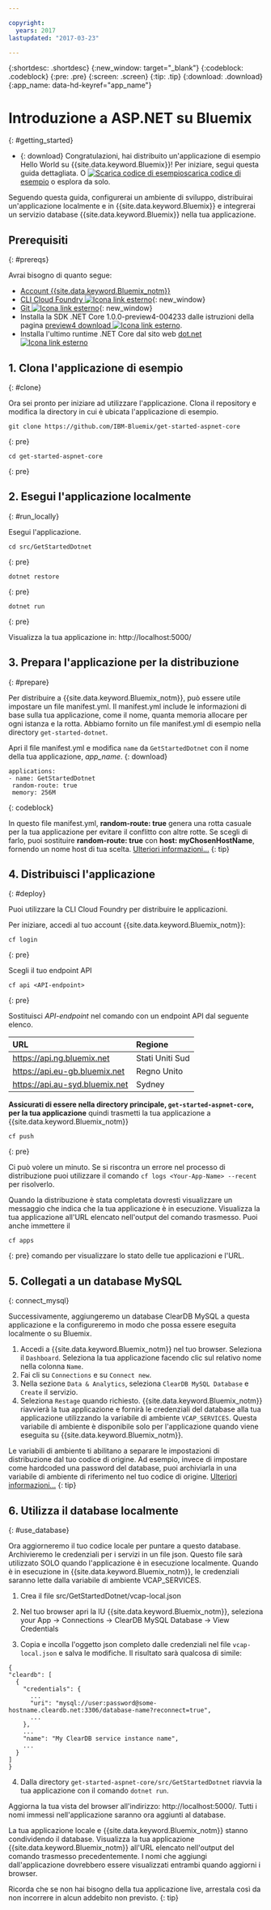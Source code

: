 ```yaml
---

copyright:
  years: 2017
lastupdated: "2017-03-23"

---
```


{:shortdesc: .shortdesc}
{:new_window: target="_blank"}
{:codeblock: .codeblock}
{:pre: .pre}
{:screen: .screen}
{:tip: .tip}
{:download: .download}
{:app_name: data-hd-keyref="app_name"}

# Introduzione a ASP.NET su Bluemix
{: #getting_started}

* {: download} Congratulazioni, hai distribuito un'applicazione di esempio Hello World su {{site.data.keyword.Bluemix}}!  Per iniziare, segui questa guida dettagliata. O <a class="xref" href="http://bluemix.net" target="_blank" title="(Scarica il codice di esempio)"><img class="hidden" src="../../images/btn_starter-code.svg" alt="Scarica codice di esempio" />scarica codice di esempio</a> o esplora da solo.

Seguendo questa guida, configurerai un ambiente di sviluppo, distribuirai un'applicazione localmente e in {{site.data.keyword.Bluemix}} e integrerai un servizio database {{site.data.keyword.Bluemix}} nella tua applicazione.

## Prerequisiti 
{: #prereqs}

Avrai bisogno di quanto segue: 
* [Account {{site.data.keyword.Bluemix_notm}}](https://console.ng.bluemix.net/registration/)
* [CLI Cloud Foundry ![Icona link esterno](../../icons/launch-glyph.svg "Icona link esterno")](https://github.com/cloudfoundry/cli#downloads){: new_window}
* [Git ![Icona link esterno](../../icons/launch-glyph.svg "Icona link esterno")](https://git-scm.com/downloads){: new_window}
* Installa la SDK .NET Core 1.0.0-preview4-004233 dalle istruzioni della pagina [preview4 download ![Icona link esterno](../../icons/launch-glyph.svg "Icona link esterno")](https://github.com/dotnet/core/blob/master/release-notes/download-archives/preview4-download.md).
* Installa l'ultimo runtime .NET Core dal sito web [dot.net ![Icona link esterno](../../icons/launch-glyph.svg "Icona link esterno")](https://www.microsoft.com/net/download/core#/runtime)

## 1. Clona l'applicazione di esempio
{: #clone}

Ora sei pronto per iniziare ad utilizzare l'applicazione. Clona il repository e modifica la directory in cui è ubicata l'applicazione di esempio. 
  ```
git clone https://github.com/IBM-Bluemix/get-started-aspnet-core
  ```
  {: pre}
  ```
cd get-started-aspnet-core
  ```
  {: pre}

## 2. Esegui l'applicazione localmente
{: #run_locally}

Esegui l'applicazione.
  ```
cd src/GetStartedDotnet
  ```
  {: pre}
  ```
dotnet restore
  ```
  {: pre}
  ```
dotnet run
  ```
  {: pre}

Visualizza la tua applicazione in: http://localhost:5000/

## 3. Prepara l'applicazione per la distribuzione
{: #prepare}

Per distribuire a {{site.data.keyword.Bluemix_notm}}, può essere utile impostare un file manifest.yml. Il manifest.yml include le informazioni di base sulla tua applicazione, come il nome, quanta memoria allocare per ogni istanza e la rotta. Abbiamo fornito un file manifest.yml di esempio nella directory `get-started-dotnet`.

Apri il file manifest.yml e modifica `name` da `GetStartedDotnet` con il nome della tua applicazione, <var class="keyword varname" data-hd-keyref="app_name">app_name</var>.
{: download}

  ```
 applications:
 - name: GetStartedDotnet
   random-route: true
   memory: 256M
  ```
  {: codeblock}

In questo file manifest.yml, **random-route: true** genera una rotta casuale per la tua applicazione per evitare il conflitto con altre rotte.  Se scegli di farlo, puoi sostituire **random-route: true** con **host: myChosenHostName**, fornendo un nome host di tua scelta. [Ulteriori informazioni...](/docs/manageapps/depapps.html#appmanifest)
{: tip}

## 4. Distribuisci l'applicazione
{: #deploy}

Puoi utilizzare la CLI Cloud Foundry per distribuire le applicazioni.

Per iniziare, accedi al tuo account {{site.data.keyword.Bluemix_notm}}:
  ```
cf login
  ```
  {: pre}

Scegli il tuo endpoint API
  ```
cf api <API-endpoint>
  ```
  {: pre}

Sostituisci *API-endpoint* nel comando con un endpoint API dal seguente elenco.

|URL                             |Regione          |
|:-------------------------------|:---------------|
| https://api.ng.bluemix.net     | Stati Uniti Sud       |
| https://api.eu-gb.bluemix.net  | Regno Unito |
| https://api.au-syd.bluemix.net | Sydney         |

**Assicurati di essere nella directory principale, `get-started-aspnet-core`, per la tua applicazione** quindi trasmetti la tua applicazione a {{site.data.keyword.Bluemix_notm}}
  ```
cf push
  ```
  {: pre}

Ci può volere un minuto. Se si riscontra un errore nel processo di distribuzione puoi utilizzare il comando `cf logs <Your-App-Name> --recent` per risolverlo.

Quando la distribuzione è stata completata dovresti visualizzare un messaggio che indica che la tua applicazione è in esecuzione.  Visualizza la tua applicazione all'URL elencato nell'output del comando trasmesso.  Puoi anche immettere il 
  ```
cf apps
  ```
  {: pre}
  comando per visualizzare lo stato delle tue applicazioni e l'URL.

## 5. Collegati a un database MySQL
{: connect_mysql}

Successivamente, aggiungeremo un database ClearDB MySQL a questa applicazione e la configureremo in modo che possa essere eseguita localmente o su Bluemix.

1. Accedi a {{site.data.keyword.Bluemix_notm}} nel tuo browser. Seleziona il `Dashboard`. Seleziona la tua applicazione facendo clic sul relativo nome nella colonna `Name`.
2. Fai cli su `Connections` e su `Connect new`.
2. Nella sezione `Data & Analytics`, seleziona `ClearDB MySQL Database` e `Create` il servizio.
3. Seleziona `Restage` quando richiesto. {{site.data.keyword.Bluemix_notm}} riavvierà la tua applicazione e fornirà le credenziali del database alla tua applicazione utilizzando la variabile di ambiente `VCAP_SERVICES`. Questa variabile di ambiente è disponibile solo per l'applicazione quando viene eseguita su {{site.data.keyword.Bluemix_notm}}.

Le variabili di ambiente ti abilitano a separare le impostazioni di distribuzione dal tuo codice di origine. Ad esempio, invece di impostare come hardcoded una password del database, puoi archiviarla in una variabile di ambiente di riferimento nel tuo codice di origine. [Ulteriori informazioni...](/docs/manageapps/depapps.html#app_env)
{: tip}

## 6. Utilizza il database localmente
{: #use_database}

Ora aggiorneremo il tuo codice locale per puntare a questo database. Archivieremo le credenziali per i servizi in un file json. Questo file sarà utilizzato SOLO quando l'applicazione è in esecuzione localmente. Quando è in esecuzione in {{site.data.keyword.Bluemix_notm}}, le credenziali saranno lette dalla variabile di ambiente VCAP_SERVICES.

1. Crea il file src/GetStartedDotnet/vcap-local.json

2. Nel tuo browser apri la IU {{site.data.keyword.Bluemix_notm}}, seleziona your App -> Connections -> ClearDB MySQL Database -> View Credentials

3. Copia e incolla l'oggetto json completo dalle credenziali nel file `vcap-local.json` e salva le modifiche.  Il risultato sarà qualcosa di simile:
  ```
  {
  "cleardb": [
    {
      "credentials": {
        ...
        "uri": "mysql://user:password@some-hostname.cleardb.net:3306/database-name?reconnect=true",
        ...
      },
      ...
      "name": "My ClearDB service instance name",
      ...
    }
  ]
}
  ```

4. Dalla directory `get-started-aspnet-core/src/GetStartedDotnet` riavvia la tua applicazione con il comando `dotnet run`.

  Aggiorna la tua vista del browser all'indirizzo: http://localhost:5000/. Tutti i nomi immessi nell'applicazione saranno ora aggiunti al database.

  La tua applicazione locale e {{site.data.keyword.Bluemix_notm}} stanno condividendo il database.  Visualizza la tua applicazione {{site.data.keyword.Bluemix_notm}} all'URL elencato nell'output del comando trasmesso precedentemente.  I nomi che aggiungi dall'applicazione dovrebbero essere visualizzati entrambi quando aggiorni i browser.

Ricorda che se non hai bisogno della tua applicazione live, arrestala così da non incorrere in alcun addebito non previsto.
{: tip}
